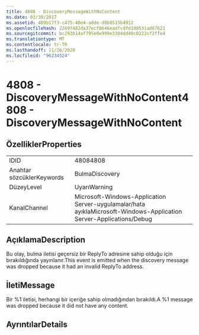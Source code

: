 ```yaml
---
title: 4808 - DiscoveryMessageWithNoContent
ms.date: 03/30/2017
ms.assetid: 489b17f3-c475-40e4-adde-d8b8515b4912
ms.openlocfilehash: 22697482da37ecf8646eadfcdfd198531ad67621
ms.sourcegitcommit: bc293b14af795e0e999e3304dd40c0222cf2ffe4
ms.translationtype: MT
ms.contentlocale: tr-TR
ms.lasthandoff: 11/26/2020
ms.locfileid: "96234524"
---
```

# <a name="4808---discoverymessagewithnocontent"></a><span data-ttu-id="513f4-102">4808 - DiscoveryMessageWithNoContent</span><span class="sxs-lookup"><span data-stu-id="513f4-102">4808 - DiscoveryMessageWithNoContent</span></span>

## <a name="properties"></a><span data-ttu-id="513f4-103">Özellikler</span><span class="sxs-lookup"><span data-stu-id="513f4-103">Properties</span></span>  
  
|||  
|-|-|  
|<span data-ttu-id="513f4-104">ID</span><span class="sxs-lookup"><span data-stu-id="513f4-104">ID</span></span>|<span data-ttu-id="513f4-105">4808</span><span class="sxs-lookup"><span data-stu-id="513f4-105">4808</span></span>|  
|<span data-ttu-id="513f4-106">Anahtar sözcükler</span><span class="sxs-lookup"><span data-stu-id="513f4-106">Keywords</span></span>|<span data-ttu-id="513f4-107">Bulma</span><span class="sxs-lookup"><span data-stu-id="513f4-107">Discovery</span></span>|  
|<span data-ttu-id="513f4-108">Düzey</span><span class="sxs-lookup"><span data-stu-id="513f4-108">Level</span></span>|<span data-ttu-id="513f4-109">Uyarı</span><span class="sxs-lookup"><span data-stu-id="513f4-109">Warning</span></span>|  
|<span data-ttu-id="513f4-110">Kanal</span><span class="sxs-lookup"><span data-stu-id="513f4-110">Channel</span></span>|<span data-ttu-id="513f4-111">Microsoft-Windows-Application Server-uygulamalar/hata ayıkla</span><span class="sxs-lookup"><span data-stu-id="513f4-111">Microsoft-Windows-Application Server-Applications/Debug</span></span>|  
  
## <a name="description"></a><span data-ttu-id="513f4-112">Açıklama</span><span class="sxs-lookup"><span data-stu-id="513f4-112">Description</span></span>  

 <span data-ttu-id="513f4-113">Bu olay, bulma iletisi geçersiz bir ReplyTo adresine sahip olduğu için bırakıldığında yayınlanır.</span><span class="sxs-lookup"><span data-stu-id="513f4-113">This event is emitted when the discovery message was dropped because it had an invalid ReplyTo address.</span></span>  
  
## <a name="message"></a><span data-ttu-id="513f4-114">İleti</span><span class="sxs-lookup"><span data-stu-id="513f4-114">Message</span></span>  

 <span data-ttu-id="513f4-115">Bir %1 iletisi, herhangi bir içeriğe sahip olmadığından bırakıldı.</span><span class="sxs-lookup"><span data-stu-id="513f4-115">A %1 message was dropped because it did not have any content.</span></span>  
  
## <a name="details"></a><span data-ttu-id="513f4-116">Ayrıntılar</span><span class="sxs-lookup"><span data-stu-id="513f4-116">Details</span></span>
